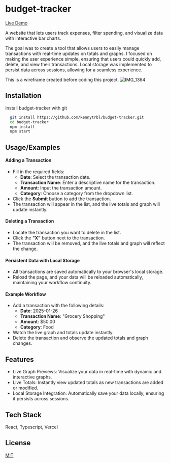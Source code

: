 
# budget-tracker
[Live Demo](https://budget-tracker.kennyzhang.dev/)

A website that lets users track expenses, filter spending, and visualize data with interactive bar charts.


The goal was to create a tool that allows users to easily manage transactions with real-time updates on totals and graphs. I focused on making the user experience simple, ensuring that users could quickly add, delete, and view their transactions. Local storage was implemented to persist data across sessions, allowing for a seamless experience.

This is a wireframe created before coding this project.
![IMG_1364](https://github.com/user-attachments/assets/010a9ca0-4eeb-4483-8cf4-9c2c748999b3)

## Installation

Install budget-tracker with git

```bash
  git install https://github.com/kennytrbl/budget-tracker.git
  cd budget-tracker
  npm install
  npm start
```
    
## Usage/Examples

#### Adding a Transaction
- Fill in the required fields:  
   - **Date**: Select the transaction date.  
   - **Transaction Name**: Enter a descriptive name for the transaction.  
   - **Amount**: Input the transaction amount.  
   - **Category**: Choose a category from the dropdown list.  
- Click the **Submit** button to add the transaction.  
- The transaction will appear in the list, and the live totals and graph will update instantly.  

#### Deleting a Transaction
- Locate the transaction you want to delete in the list.  
- Click the **"X"** button next to the transaction.  
- The transaction will be removed, and the live totals and graph will reflect the change.

#### Persistent Data with Local Storage
- All transactions are saved automatically to your browser's local storage.  
- Reload the page, and your data will be reloaded automatically, maintaining your workflow continuity.  

#### Example Workflow
- Add a transaction with the following details:  
   - **Date**: 2025-01-26  
   - **Transaction Name**: "Grocery Shopping"  
   - **Amount**: $50.00  
   - **Category**: Food  
- Watch the live graph and totals update instantly.  
- Delete the transaction and observe the updated totals and graph changes.  

## Features

- Live Graph Previews: Visualize your data in real-time with dynamic and interactive graphs.
- Live Totals: Instantly view updated totals as new transactions are added or modified.
- Local Storage Integration: Automatically save your data locally, ensuring it persists across sessions.


## Tech Stack

React, Typescript, Vercel


## License

[MIT](https://choosealicense.com/licenses/mit/)


